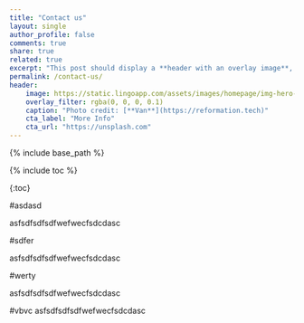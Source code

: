 ```yaml
---
title: "Contact us"
layout: single
author_profile: false
comments: true
share: true
related: true
excerpt: "This post should display a **header with an overlay image**, if the theme supports it."
permalink: /contact-us/
header:
    image: https://static.lingoapp.com/assets/images/homepage/img-hero-lingo-visual-asset-manager%402x%40v5.png
    overlay_filter: rgba(0, 0, 0, 0.1)
    caption: "Photo credit: [**Van**](https://reformation.tech)"
    cta_label: "More Info"
    cta_url: "https://unsplash.com"
---
```


{% include base_path %}

{% include toc %}

{:toc}


#asdasd

asfsdfsdfsdfwefwecfsdcdasc


#sdfer

asfsdfsdfsdfwefwecfsdcdasc


#werty

asfsdfsdfsdfwefwecfsdcdasc


#vbvc
asfsdfsdfsdfwefwecfsdcdasc

